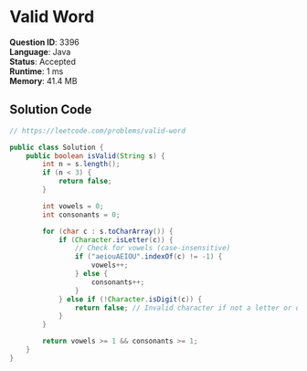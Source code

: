 # Valid Word

**Question ID**: 3396  
**Language**: Java  
**Status**: Accepted  
**Runtime**: 1 ms  
**Memory**: 41.4 MB  

## Solution Code
```java
// https://leetcode.com/problems/valid-word

public class Solution {
    public boolean isValid(String s) {
        int n = s.length();
        if (n < 3) {
            return false;
        }

        int vowels = 0;
        int consonants = 0;

        for (char c : s.toCharArray()) {
            if (Character.isLetter(c)) {
                // Check for vowels (case-insensitive)
                if ("aeiouAEIOU".indexOf(c) != -1) {
                    vowels++;
                } else {
                    consonants++;
                }
            } else if (!Character.isDigit(c)) {
                return false; // Invalid character if not a letter or digit
            }
        }

        return vowels >= 1 && consonants >= 1;
    }
}
```
